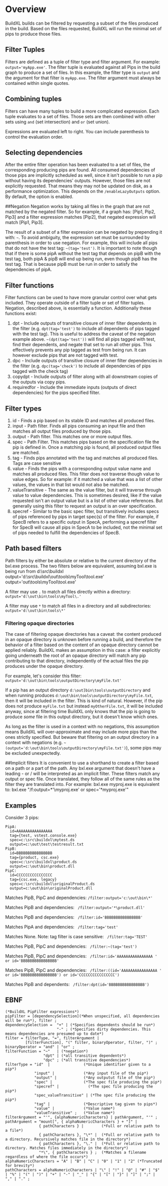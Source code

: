 # Overview

BuildXL builds can be filtered by requesting a subset of the files produced in the build. Based on the files requested, BuildXL will run the minimal set of pips to produce those files.

## Filter Tuples 
Filters are defined as a tuple of filter type and filter argument. For example: <code>output='myApp.exe'</code>. The filter tuple is evaluated against all Pips in the build graph to produce a set of files. In this example, the filter type is `output` and the argument for that filter is <code>myApp.exe</code>. The filter argument must always be contained within single quotes.

## Combining tuples
Filters can have many tuples to build a more complicated expression. Each tuple evaluates to a set of files. Those sets are then combined with other sets using <code>and</code> (set intersection) and <code>or</code> (set union).

Expressions are evaluated left to right. You can include parenthesis to control the evaluation order.

## Selecting dependencies
After the entire filter operation has been evaluated to a set of files, the corresponding producing pips are found. All consumed dependencies of those pips are implicitly scheduled as well, since it isn't possible to run a pip without having its dependencies' outputs. However, those files are not explicitly requested. That means they may not be updated on disk, as a performance optimization. This depends on the <code>/enableLazyOutputs</code> option. By default, the option is enabled.

##Negation
Negation works by taking all files in the graph that are not matched by the negated filter. So for example, if a graph has: [Pip1, Pip2, Pip3] and a filter expression matches [Pip2], that negated expression will match [Pip1, Pip3].

The result of a subset of a filter expression can be negated by prepending it with: <code>~</code>. To avoid ambiguity, the expression set must be surrounded by parenthesis in order to use negation. For example, this will include all pips that do not have the test tag: <code>~(tag='test')</code>. It is important to note though that if there is some pipA without the test tag that depends on pipB with the test tag, both pipA & pipB will end up being run, even though pipB has the test tag. That is because pipB must be run in order to satisfy the dependencies of pipA.

## Filter functions
Filter functions can be used to have more granular control over what gets included. They operate outside of a filter tuple or set of filter tuples. Negation, described above, is essentially a function. Additionally these functions exist:

1. dpt - Include outputs of transitive closure of inner filter dependents in the filter (e.g. `dpt(tag='test')` to include all dependents of pips tagged with the test tag). This is useful to address the caveat of the negation example above. `~(dpt(tag='test'))` will find all pips tagged with test, find their dependents, and negate that set to run all other pips. This effectively prevents any pip tagged as test from being run. It can however exclude pips that are not tagged with test.
1. dpc - Include outputs of transitive closure of inner filter dependencies in the filter (e.g. `dpc(tag='check')` to include all dependencies of pips tagged with the check tag)
1. copydpt - Include outputs of filter along with all downstream copies of the outputs via copy pips.
1. requiredfor - Include the immediate inputs (outputs of direct dependencies) for the pips specified filter.

## Filter types
1. id - Finds a pip based on its stable ID and matches all produced files.
1. input - Path filter. Finds all pips consuming an input file and then matches all output files produced by those pips.
1. output - Path filter. This matches one or more output files.
1. spec - Path Filter. This matches pips based on the specification file the pip is defined in. Once a matching pip is found, all produced output files are matched.
1. tag - Finds pips annotated with the tag and matches all produced files. Tags are case sensitive
1. value - Finds the pips with a corresponding output value name and matches all produced files. This filter does not traverse though value to value edges. So for example: if it matched a value that was a list of other values, the values in that list would not also be matched.
1. valueTransitive - The same as the value filter, but it will traverse through value to value dependencies. This is sometimes desired, like if the value requested isn't an output value but is a list of other value references. But generally using this filter to request an output is an over specification.
1. specref - Similar to the basic spec filter, but transitively includes specs of pips referenced by pips in target spec(s) of the filter. For example, if SpecB refers to a specific output in SpecA, performing a specref filter for SpecB will cause all pips in SpecA to be included, not the minimal set of pips needed to fulfill the dependencies of SpecB.

## Path based filters
Path filters by either be absolute or relative to the current directory of the bxl.exe process. The two filters below are equivalent, assuming bxl.exe is being run from d:\src\buildxl
 output='d:\src\buildxl\out\tools\myTool\tool.exe'
 output='out\tools\myTool\tool.exe'

A filter may use `.` to match all files directly within a directory:
`output='d:\out\bin\tools\myTool\.'`

A filter may use `*` to match all files in a directory and all subdirectories:
`output='d:\out\bin\tools\*'`

### Filtering opaque directories
The case of filtering opaque directories has a caveat: the content produced in an opaque directory is unknown before running a build, and therefore the behavior of a filter based on the content of an opaque directory cannot be applied reliably. BuildXL makes an assumption in this case: a filter explicitly going underneath the root of an opaque directory will match any pip contributing to that directory, independently of the actual files the pip produces under the opaque directory. 

For example, let's consider this filter:
`output='d:\out\bin\tools\outputDirectory\myFile.txt'`

If a pip has an output directory `d:\out]bin\tools\outputDirectory` and when running produces `d:\out\bin\tools\outputDirectory\myFile.txt`, then it will be included in the filter. This is kind of natural. However, if the pip does not produce `myFile.txt` but instead `myOtherFile.txt`, it will be included anyway, since at filtering time BuildXL only knows that the pip is going to produce *some* file in this output directory, but it doesn't know which ones.

As long as the filter is used in a context with no negations, this assumption means BuildXL will over-approximate and may include more pips than the ones strictly specified. But beware that filtering on an output directory in a context with negations (e.g. `~(output='d:\out\bin\tools\outputDirectory\myFile.txt')`), some pips may be excluded unexpectedly.

##Implicit filters
It is convenient to use a shorthand to create a filter based on a path or a part of the path. Any bxl.exe argument that doesn't have a leading - or / will be interpreted as an implicit filter. These filters match any output or spec file. Once translated, they follow all of the same rules as the filter they are translated into. For example:
 bxl.exe myproj.exe
is equivalent to:
 bxl.exe "/f:output=*'\myproj.exe' or spec='\*myproj.exe'"

## Examples

Consider 3 pips:
```
PipA:
  id=AAAAAAAAAAAAAAAA
  tag={test, vstest.console.exe}
  spec=c:\src\buildxl\mytest.ds
  output=c:\out\test\testresult.txt
PipB:
  id=BBBBBBBBBBBBBBBB
  tag={product, csc.exe}
  spec=c:\src\buildxl\product.ds
  output=c:\out\bin\product.dll
PipC:
  id=CCCCCCCCCCCCCCCC
  tag={csc.exe, legacy}
  spec=c:\src\buildxl\originalProduct.ds
  output=c:\out\bin\originalProduct.dll
```

Matches PipB, PipC and dependencies:
`/filter:output='c:\out\bin\*'`


Matches PipB and dependencies:
` /filter:output='*\product.dll'`


Matches PipB and dependencies:
` /filter:id='BBBBBBBBBBBBBBBB'`


Matches PipA and dependencies:
` /filter:tag='test'`


Matches None. Note: tag filter is case sensitive:
` /filter:tag='TEST'`


Matches PipB, PipC and dependencies:
` /filter:~(tag='test')`


Matches PipB, PipC and dependencies:
` /filter:id='AAAAAAAAAAAAAAAA ' or id='BBBBBBBBBBBBBBBB'`


Matches PipB, PipC and dependencies:
` /filter:((id='AAAAAAAAAAAAAAAA ' or id='BBBBBBBBBBBBBBBB') or id='CCCCCCCCCCCCCCCC')`


Matches PipB and dependents:
` /filter:dpt(id='BBBBBBBBBBBBBBBB')`

## EBNF
```
(*BuildXL PipFilter expressions*)
pipFilter = [dependencySelection](*When unspecified, all dependencies will be run*), filter ;
dependencySelection =  "+" | (*Specifies dependents should be run*)
                       "-" ; (*Specifies dirty dependencies. This means dependencies are presumed up to date*)
filter = filterType, "=", filterArgument |
         [filterFunction], "(" filter, binaryOperator, filter, ")" ;
binaryOperator = "and" | "or" ;
filterFunction = "~"   | (*negation*)
                 "dpt" | (*all transitive dependents*)
                 "dpc" ; (*all transitive dependencies*)
filterType = "id"  |               (*Unique identifier given to a pip*)
             "input" |             (*Any input file of the pip*)
             "output" |            (*Any outputut file of the pip*)
             "spec" |              (*The spec file producing the pip*)
             "specref" |             (*The spec file producing the pip*)
             "spec_valueTransitive" | (*The spec file producing the pip*)
             "tag" |               (*Descriptive tag given to pips*)
             "value" |             (*Value name*)
             "valueTransitive" ;   (*Value name*)
filterArgument = "'", {alphaNumericCharacters} | pathArgument, "'" ;
pathArgument = "mount[", { alphaNumericCharacters } + "]" |
               { pathCharacters } |        (*Full or relative path to a file*)
               { pathCharacters }, "\*" |  (*Full or relative path to a directory. Recursively matches file in the directory*)
               { pathCharacters }, "\." |  (*Full or relative path to directory. Matches files immediately in the directory*)
               "*\", { pathCharacters } ;  (*Matches a filename regardless of where the file occurs*)
alphaNumericCharacters = "A" | "B" | "C" | "0" | "1" | "2" (*Truncated for brevity*)
pathCharacters = alphaNumericCharacters | "\" | "!" | "@" | "#" | "$" | "%" | "(" | ")" | "+" | "-" | "_" | "{" | "[" | "}" | "]" | ";" | "," | "." ;
```
